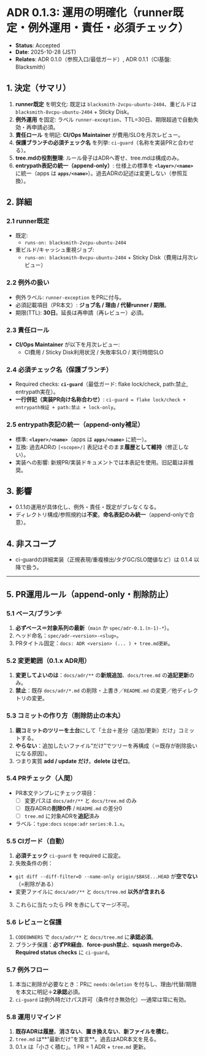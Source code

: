 # ADR 0.1.3: 運用の明確化（runner既定・例外運用・責任・必須チェック）

- **Status**: Accepted
- **Date**: 2025-10-28 (JST)
- **Relates**: ADR 0.1.0（参照入口/最低ガード）, ADR 0.1.1（CI基盤: Blacksmith）

## 1. 決定（サマリ）
1) **runner既定** を明文化: 既定は `blacksmith-2vcpu-ubuntu-2404`、重ビルドは `blacksmith-8vcpu-ubuntu-2404` + Sticky Disk。
2) **例外運用** を固定: ラベル `runner-exception`、TTL=30日、期限超過で自動失効・再申請必須。
3) **責任ロール** を明記: **CI/Ops Maintainer** が費用/SLOを月次レビュー。
4) **保護ブランチの必須チェック名** を列挙: `ci-guard`（名称を実装PRと合わせる）。
5) **tree.mdの役割整理**: ルール骨子はADRへ寄せ、tree.mdは構成のみ。
6) **entrypath表記の統一（append-only）**: 仕様上の標準を **`<layer>/<name>`** に統一（apps は **`apps/<name>`**）。過去ADRの記述は変更しない（参照互換）。

## 2. 詳細
### 2.1 runner既定
- 既定: 
  - `runs-on: blacksmith-2vcpu-ubuntu-2404`
- 重ビルド/キャッシュ重視ジョブ: 
  - `runs-on: blacksmith-8vcpu-ubuntu-2404` + Sticky Disk（費用は月次レビュー）

### 2.2 例外の扱い
- 例外ラベル: `runner-exception` をPRに付与。
- 必須記載項目（PR本文）: **ジョブ名 / 理由 / 代替runner / 期限**。
- 期限(TTL): **30日**。延長は再申請（再レビュー）必須。

### 2.3 責任ロール
- **CI/Ops Maintainer** が以下を月次レビュー: 
  - CI費用 / Sticky Disk利用状況 / 失敗率SLO / 実行時間SLO

### 2.4 必須チェック名（保護ブランチ）
- Required checks: **`ci-guard`**（最低ガード: flake lock/check, path:禁止, entrypath実在）。
- **一行併記（実装PR向け名称合わせ）**: `ci-guard = flake lock/check + entrypath検証 + path:禁止 + lock-only`。

### 2.5 entrypath表記の統一（append-only補足）
- 標準: **`<layer>/<name>`**（apps は **`apps/<name>`** に統一）。
- 互換: 過去ADRの `[<scope>/]` 表記はそのまま**履歴として維持**（修正しない）。
- 実装への影響: 新規PR/実装ドキュメントでは本表記を使用。旧記載は非推奨。

## 3. 影響
- 0.1.1の運用が具体化し、例外・責任・既定がブレなくなる。
- ディレクトリ構成/参照規約は**不変**。**命名表記のみ統一**（append-onlyで合意）。

## 4. 非スコープ
- ci-guardの詳細実装（正規表現/重複検出/タグGC/SLO閾値など）は 0.1.4 以降で扱う。

---

## 5. PR運用ルール（append-only・削除防止）

### 5.1 ベース/ブランチ
1. **必ずベース＝対象系列の最新**（`main` か `spec/adr-0.1.(n-1)-*`）。
2. ヘッド命名：`spec/adr-<version>-<slug>`。
3. PRタイトル固定：`docs: ADR <version> (... ) + tree.md更新`。

### 5.2 変更範囲（0.1.x ADR用）
1. **変更してよいのは**：`docs/adr/**` の**新規追加**、`docs/tree.md` の**追記更新**のみ。
2. **禁止**：既存 `docs/adr/*.md` の削除・上書き／`README.md` の変更／他ディレクトリの変更。

### 5.3 コミットの作り方（削除防止の本丸）
1. **親コミットのツリーを土台**にして「土台＋差分（追加/更新）だけ」コミットする。
2. **やらない**：追加したいファイル“だけ”でツリーを再構成（＝既存が削除扱いになる原因）。
3. つまり実質 **add / update だけ**。**delete はゼロ**。

### 5.4 PRチェック（人間）
- PR本文テンプレにチェック項目：
  - [ ] 変更パスは `docs/adr/**` と `docs/tree.md` のみ
  - [ ] 既存ADRの**削除0件** / `README.md` の差分0
  - [ ] `tree.md` に対象ADRを**追記**済み
- ラベル：`type:docs` `scope:adr` `series:0.1.x`。

### 5.5 CIガード（自動）
1. **必須チェック** `ci-guard` を required に設定。
2. 失敗条件の例：
  - `git diff --diff-filter=D --name-only origin/$BASE...HEAD` が**空でない**（=削除がある）
  - 変更ファイルに `docs/adr/**` と `docs/tree.md` **以外が含まれる**
3. これらに当たったら PR を赤にしてマージ不可。

### 5.6 レビューと保護
1. `CODEOWNERS` で `docs/adr/**` と `docs/tree.md` に**承認必須**。
2. ブランチ保護：**必ずPR経由**、**force-push禁止**、**squash mergeのみ**、**Required status checks** に `ci-guard`。

### 5.7 例外フロー
1. 本当に削除が必要なとき：PRに `needs:deletion` を付与し、理由/代替/期限を本文に明記＋**2承認**必須。
2. `ci-guard` は例外時だけパス許可（条件付き無効化）—通常は常に有効。

### 5.8 運用リマインド
1. **既存ADRは履歴**。**消さない**、**置き換えない**、**新ファイルを積む**。
2. `tree.md` は**“最新だけ”を宣言**。過去はADR本文を見る。
3. 0.1.x は「小さく積む」。1 PR = 1 ADR + `tree.md` 更新。